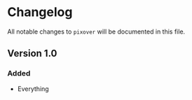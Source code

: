 # Changelog

All notable changes to `pixover` will be documented in this file.

## Version 1.0

### Added
- Everything
